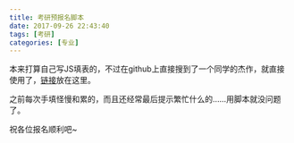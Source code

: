 ```yaml
---
title: 考研预报名脚本
date: 2017-09-26 22:43:40
tags: [考研]
categories: [专业]
---
```


本来打算自己写JS填表的，不过在github上直接搜到了一个同学的杰作，就直接使用了，[链接](https://github.com/shuiqukeyou/PubMedSignUp.git)放在这里。

之前每次手填怪慢和累的，而且还经常最后提示繁忙什么的……用脚本就没问题了。

祝各位报名顺利吧~

